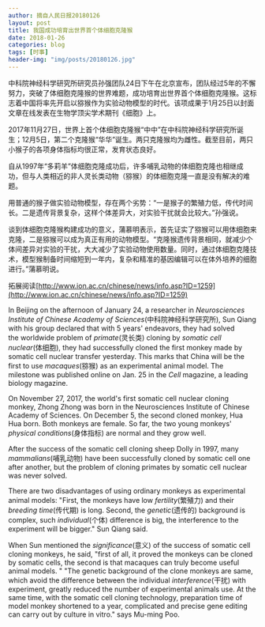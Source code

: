 ```yaml
---
author: 摘自人民日报20180126
layout: post
title: 我国成功培育出世界首个体细胞克隆猴
date: 2018-01-26
categories: blog
tags: [时事]
header-img: "img/posts/20180126.jpg"
---
```

中科院神经科学研究所研究员孙强团队24日下午在北京宣布，团队经过5年的不懈努力，突破了体细胞克隆猴的世界难题，成功培育出世界首个体细胞克隆猴。这标志着中国将率先开启以猕猴作为实验动物模型的时代。该项成果于1月25日以封面文章在线发表在生物学顶尖学术期刊《细胞》上。

2017年11月27日，世界上首个体细胞克隆猴“中中”在中科院神经科学研究所诞生；12月5日，第二个克隆猴“华华”诞生。两只克隆猴均为雌性。截至目前，两只小猴子的各项身体指标均很正常，发育状态良好。

自从1997年“多莉羊”体细胞克隆成功后，许多哺乳动物的体细胞克隆也相继成功，但与人类相近的非人灵长类动物（猕猴）的体细胞克隆一直是没有解决的难题。

用普通的猴子做实验动物模型，存在两个劣势：“一是猴子的繁殖力低，传代时间长。二是遗传背景复杂，这样个体差异大，对实验干扰就会比较大。”孙强说。

谈到体细胞克隆猴构建成功的意义，蒲慕明表示，首先证实了猕猴可以用体细胞来克隆，二是猕猴可以成为真正有用的动物模型。“克隆猴遗传背景相同，就减少个体间差异对实验的干扰，大大减少了实验动物使用数量。同时，通过体细胞克隆技术，模型猴制备时间缩短到一年内，复杂和精准的基因编辑可以在体外培养的细胞进行。”蒲慕明说。

拓展阅读[http://www.ion.ac.cn/chinese/news/info.asp?ID=1259](http://www.ion.ac.cn/chinese/news/info.asp?ID=1259)

In Beijing on the afternoon of January 24, a researcher in _Neurosciences Institute of Chinese Academy of Sciences_(中科院神经科学研究所), Sun Qiang with his group declared that with 5 years' endeavors, they had solved the worldwide problem of _primate_(灵长类) cloning by _somatic cell nuclear_(体细胞), they had successfully cloned the first monkey made by somatic cell nuclear transfer yesterday. This marks that China will be the first to use _macaques_(猕猴) as an experimental animal model. The milestone was published online on Jan. 25 in the _Cell_ magazine, a leading biology magazine.

On November 27, 2017, the world's first somatic cell nuclear cloning monkey, Zhong Zhong was born in the Neurosciences Institute of Chinese Academy of Sciences. On December 5, the second cloned monkey, Hua Hua born. Both monkeys are female. So far, the two young monkeys' _physical conditions_(身体指标) are normal and they grow well.

After the success of the somatic cell cloning sheep Dolly in 1997, many _mammalians_(哺乳动物) have been successfully cloned by somatic cell one after another, but the problem of cloning primates by somatic cell nuclear was never solved.

There are two disadvantages of using ordinary monkeys as experimental animal models: "First, the monkeys have low _fertility_(繁殖力) and their _breeding time_(传代期) is long. Second, the _genetic_(遗传的) background is complex, such _individual_(个体) difference is big, the interference to the experiment will be bigger." Sun Qiang said.

When Sun mentioned the _significance_(意义) of the success of somatic cell cloning monkeys, he said, "first of all, it proved the monkeys can be cloned by somatic cells, the second is that macaques can truly become useful animal models. " "The genetic background of the clone monkeys are same, which avoid the difference between the individual _interference_(干扰) with experiment, greatly reduced the number of experimental animals use. At the same time, with the somatic cell cloning technology,  preparation time of model monkey shortened to a year, complicated and precise gene editing can carry out by culture in vitro." says Mu-ming Poo.


